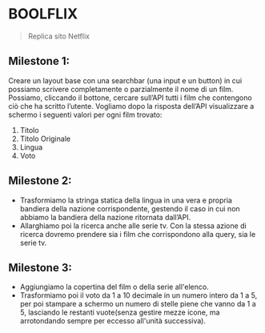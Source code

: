 <!-- # Vue 3 + Vite

This template should help get you started developing with Vue 3 in Vite. The template uses Vue 3 `<script setup>` SFCs, check out the [script setup docs](https://v3.vuejs.org/api/sfc-script-setup.html#sfc-script-setup) to learn more.

## Recommended IDE Setup

- [VS Code](https://code.visualstudio.com/) + [Volar](https://marketplace.visualstudio.com/items?itemName=Vue.volar) (and disable Vetur) + [TypeScript Vue Plugin (Volar)](https://marketplace.visualstudio.com/items?itemName=Vue.vscode-typescript-vue-plugin). -->

# BOOLFLIX

> Replica sito Netflix

## Milestone 1:

Creare un layout base con una searchbar (una input e un button) in cui possiamo scrivere completamente o parzialmente il nome di un film. Possiamo, cliccando il bottone, cercare sull’API tutti i film che contengono ciò che ha scritto l’utente.
Vogliamo dopo la risposta dell’API visualizzare a schermo i seguenti valori per ogni film trovato:

1. Titolo
2. Titolo Originale
3. Lingua
4. Voto

## Milestone 2:

- Trasformiamo la stringa statica della lingua in una vera e propria bandiera della nazione corrispondente, gestendo il caso in cui non abbiamo la bandiera della nazione ritornata dall’API.
- Allarghiamo poi la ricerca anche alle serie tv. Con la stessa azione di ricerca dovremo prendere sia i film che corrispondono alla query, sia le serie tv.

## Milestone 3:

- Aggiungiamo la copertina del film o della serie all'elenco.
- Trasformiamo poi il voto da 1 a 10 decimale in un numero intero da 1 a 5, per poi stampare a schermo un numero di stelle piene che vanno da 1 a 5, lasciando le restanti vuote(senza gestire mezze icone, ma arrotondando sempre per eccesso all'unità successiva).
